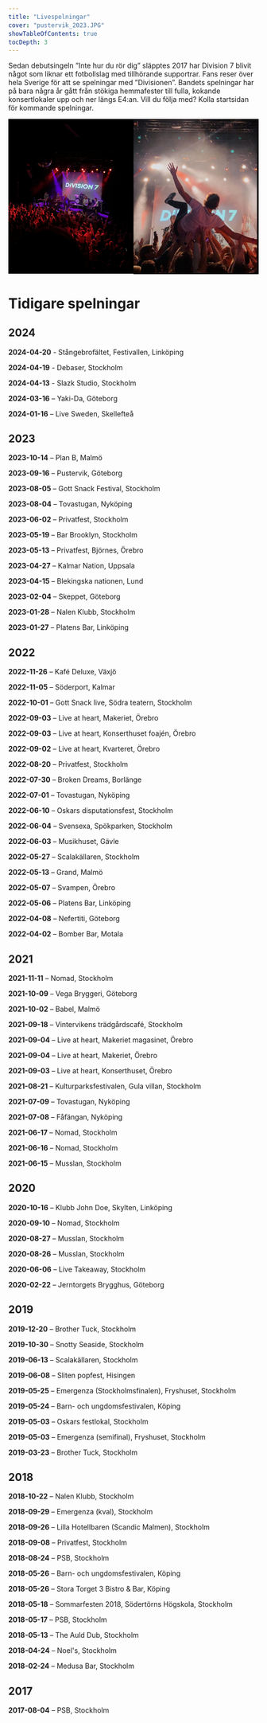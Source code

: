 ```yaml
---
title: "Livespelningar"
cover: "pustervik_2023.JPG"
showTableOfContents: true
tocDepth: 3
---
```


Sedan debutsingeln ”Inte hur du rör dig” släpptes 2017 har Division 7 blivit något som liknar ett fotbollslag med tillhörande supportrar. Fans reser över hela Sverige för att se spelningar med ”Divisionen”. Bandets spelningar har på bara några år gått från stökiga hemmafester till fulla, kokande konsertlokaler upp och ner längs E4:an. Vill du följa med? Kolla startsidan för kommande spelningar.

<div style="display: flex;">
    <div style="flex: 1;">
        <img src="pustervik_2023.jpeg" alt="Pustervik 2023">
    </div>
    <div style="flex: 1;">
        <img src="max_surfar_pustervik_2023.jpg" alt="Max surfar">
    </div>
</div>

# Tidigare spelningar

## 2024

**2024-04-20** - Stångebrofältet, Festivallen, Linköping

**2024-04-19** - Debaser, Stockholm

**2024-04-13** - Slazk Studio, Stockholm

**2024-03-16** – Yaki-Da, Göteborg

**2024-01-16** – Live Sweden, Skellefteå

## 2023

**2023-10-14** – Plan B, Malmö

**2023-09-16** – Pustervik, Göteborg

**2023-08-05** – Gott Snack Festival, Stockholm

**2023-08-04** – Tovastugan, Nyköping

**2023-06-02** – Privatfest, Stockholm

**2023-05-19** – Bar Brooklyn, Stockholm

**2023-05-13** – Privatfest, Björnes, Örebro

**2023-04-27** – Kalmar Nation, Uppsala

**2023-04-15** – Blekingska nationen, Lund

**2023-02-04** – Skeppet, Göteborg

**2023-01-28** – Nalen Klubb, Stockholm

**2023-01-27** – Platens Bar, Linköping

## 2022

**2022-11-26** – Kafé Deluxe, Växjö

**2022-11-05** – Söderport, Kalmar

**2022-10-01** – Gott Snack live, Södra teatern, Stockholm

**2022-09-03** – Live at heart, Makeriet, Örebro

**2022-09-03** – Live at heart, Konserthuset foajén, Örebro

**2022-09-02** – Live at heart, Kvarteret, Örebro

**2022-08-20** – Privatfest, Stockholm

**2022-07-30** – Broken Dreams, Borlänge

**2022-07-01** – Tovastugan, Nyköping

**2022-06-10** – Oskars disputationsfest, Stockholm

**2022-06-04** – Svensexa, Spökparken, Stockholm

**2022-06-03** – Musikhuset, Gävle

**2022-05-27** – Scalakällaren, Stockholm

**2022-05-13** – Grand, Malmö

**2022-05-07** – Svampen, Örebro

**2022-05-06** – Platens Bar, Linköping

**2022-04-08** – Nefertiti, Göteborg

**2022-04-02** – Bomber Bar, Motala

## 2021

**2021-11-11** – Nomad, Stockholm

**2021-10-09** – Vega Bryggeri, Göteborg

**2021-10-02** – Babel, Malmö

**2021-09-18** – Vintervikens trädgårdscafé, Stockholm

**2021-09-04** – Live at heart, Makeriet magasinet, Örebro

**2021-09-04** – Live at heart, Makeriet, Örebro

**2021-09-03** – Live at heart, Konserthuset, Örebro

**2021-08-21** – Kulturparksfestivalen, Gula villan, Stockholm

**2021-07-09** – Tovastugan, Nyköping

**2021-07-08** – Fåfängan, Nyköping

**2021-06-17** – Nomad, Stockholm

**2021-06-16** – Nomad, Stockholm

**2021-06-15** – Musslan, Stockholm

## 2020

**2020-10-16** – Klubb John Doe, Skylten, Linköping

**2020-09-10** – Nomad, Stockholm

**2020-08-27** – Musslan, Stockholm

**2020-08-26** – Musslan, Stockholm

**2020-06-06** – Live Takeaway, Stockholm

**2020-02-22** – Jerntorgets Brygghus, Göteborg

## 2019

**2019-12-20** – Brother Tuck, Stockholm

**2019-10-30** – Snotty Seaside, Stockholm

**2019-06-13** – Scalakällaren, Stockholm

**2019-06-08** – Sliten popfest, Hisingen

**2019-05-25** – Emergenza (Stockholmsfinalen), Fryshuset, Stockholm

**2019-05-24** – Barn- och ungdomsfestivalen, Köping

**2019-05-03** – Oskars festlokal, Stockholm

**2019-05-03** – Emergenza (semifinal), Fryshuset, Stockholm

**2019-03-23** – Brother Tuck, Stockholm

## 2018

**2018-10-22** – Nalen Klubb, Stockholm

**2018-09-29** – Emergenza (kval), Stockholm

**2018-09-26** – Lilla Hotellbaren (Scandic Malmen), Stockholm

**2018-09-08** – Privatfest, Stockholm

**2018-08-24** – PSB, Stockholm

**2018-05-26** – Barn- och ungdomsfestivalen, Köping

**2018-05-26** – Stora Torget 3 Bistro & Bar, Köping

**2018-05-18** – Sommarfesten 2018, Södertörns Högskola, Stockholm

**2018-05-17** – PSB, Stockholm

**2018-05-13** – The Auld Dub, Stockholm

**2018-04-24** – Noel's, Stockholm

**2018-02-24** – Medusa Bar, Stockholm

## 2017

**2017-08-04** – PSB, Stockholm
